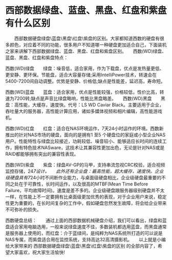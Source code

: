 # 西部数据绿盘、蓝盘、黑盘、红盘和紫盘有什么区别

　　西部数据硬盘绿盘\蓝盘\黑盘\红盘\紫盘的区别。大家都知道西数的硬盘有很多颜色，对应着不同的功能，很多用户不知道哪一种硬盘更加适合自己，下面装机之家来讲解下西部数据绿盘、蓝盘、黑盘、红盘和紫盘区别。　　西数(WD)绿盘、蓝盘、黑盘、红盘和紫盘特点：　　

西数(WD)绿盘　　绿盘：噪音低，适合家用，作为下载盘，优点是发热量更低、更安静、更环保。节能盘，适合大容量存储;采用IntelliPower技术，转速会在5400-7200间自动调整。优势是安静、价格低;缺点是性能差，延迟高，寿命短。　　

西数(WD)蓝盘　　蓝盘：适合家用，优点是性能较强，价格较低，性价比高，转速为7200转;缺点是声音比绿盘略响，性能比黑盘略差。　　西数(WD)黑盘　　黑盘：高性能，大缓存，速度快。代号：LS WD Caviar Black。主要适用于企业，吞吐量大的服务器，高性能计算应用，诸如多媒体视频和相片编辑，高性能游戏机。　　

西数(WD)红盘　　红盘：适合在NAS环境运作，7天24小时运作的环境。西数新推出的针对NAS市场的硬盘，面向的是拥有1 至5 个硬盘位的家庭或小型企业NAS用户。性能特性与绿盘比较接近，功耗较低、噪音较小、能够适应长时间的连续工作，拥有特色技术NASware，这技术让其兼容性更加出色，无论是针对NAS或是RAID都能够拥有突出的兼容性表现。　　

西数(WD)紫盘　　紫盘：绿盘AV-GP的马甲，支持串流忽视CRC校验，适合视频监控存储，24*7设计。　　此外还有企业盘：最高性能，超大缓存，速度快。企业级硬盘具有7*24小时不间断作业能力，与桌面级硬盘相比，企业级硬盘最重要的不同之处在于可靠性，长时间运作，以及很高的MTBF(Mean Time Before Failure，平均故障时间)。速度是差不多的。企业级硬盘跟服务器级别硬盘并不太一样，在性能上不一定要拥有比桌面级更加优秀的表现，对于企业用户来说，稳定性更为重要的，在长时间复杂的工作中，假如硬盘忽然发生故障，将会给企业带来不可弥补的损失。　　

西数硬盘总结：　　通过上面的西部数据机械硬盘介绍，我们可以看出，绿盘和蓝盘适合家用电脑选用，一般来说绿盘速度不佳，多数装机都选用蓝盘，而黑盘通常是服务器上使用的，而红盘：介于蓝绿间，是纯粹为NAS系统所打造的可以说是NAS专属，而紫盘适合用在监控系统，支持高达32高清摄影机。　　以上就是小编给大家带来的 西部数据硬盘绿盘\蓝盘\黑盘\红盘\紫盘的区别 的全部内容了，希望大家喜欢，祝大家生活愉快!